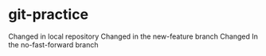 # git-practice
Changed in local repository
Changed in the new-feature branch
Changed In the no-fast-forward branch
